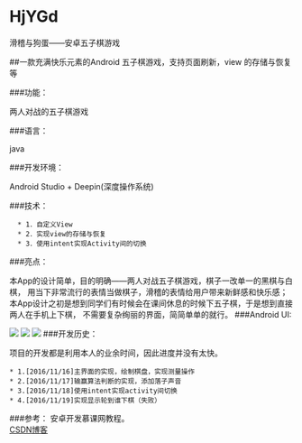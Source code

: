 # HjYGd
滑稽与狗蛋——安卓五子棋游戏

##一款充满快乐元素的Android 五子棋游戏，支持页面刷新，view 的存储与恢复等

###功能：

两人对战的五子棋游戏

###语言：

java

###开发环境：

Android Studio + Deepin(深度操作系统)

###技术：

      * 1．自定义View
      * 2．实现view的存储与恢复
      * 3．使用intent实现Activity间的切换
      
###亮点：

本App的设计简单，目的明确——两人对战五子棋游戏，棋子一改单一的黑棋与白棋，
用当下非常流行的表情当做棋子，滑稽的表情给用户带来新鲜感和快乐感；
本App设计之初是想到同学们有时候会在课间休息的时候下五子棋，于是想到直接两人在手机上下棋，
不需要复杂绚丽的界面，简简单单的就行。
###Android UI:

![](http://images2015.cnblogs.com/blog/1026866/201611/1026866-20161120000954763-233180565.png)
![](http://images2015.cnblogs.com/blog/1026866/201611/1026866-20161120001006170-206478981.png)
![](http://images2015.cnblogs.com/blog/1026866/201611/1026866-20161120001018404-1422224272.png)
###开发历史：

项目的开发都是利用本人的业余时间，因此进度并没有太快。

    * 1.[2016/11/16]主界面的实现，绘制棋盘，实现测量操作
    * 2.[2016/11/17]输赢算法判断的实现，添加落子声音
    * 3.[2016/11/18]使用intent实现activity间切换
    * 4.[2016/11/19]实现显示轮到谁下棋（失败）
    
###参考：
  安卓开发慕课网教程。  
  [CSDN博客](http://blog.csdn.net/baidu_33714003/article/details/50944940) 
